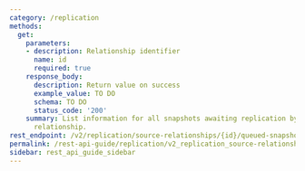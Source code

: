 ```yaml
---
category: /replication
methods:
  get:
    parameters:
    - description: Relationship identifier
      name: id
      required: true
    response_body:
      description: Return value on success
      example_value: TO DO
      schema: TO DO
      status_code: '200'
    summary: List information for all snapshots awaiting replication by the specified
      relationship.
rest_endpoint: /v2/replication/source-relationships/{id}/queued-snapshots/
permalink: /rest-api-guide/replication/v2_replication_source-relationships__id_queued-snapshots.html
sidebar: rest_api_guide_sidebar
---
```

